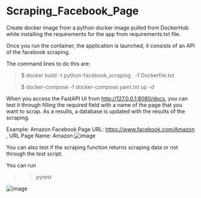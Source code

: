 # Scraping_Facebook_Page
Create docker image from a python docker image pulled from DockerHub while installing the requirements for the app from requirements.txt file.

Once you run the container, the application is launched, it consists of an API of the facebook scraping. 

The command lines to do this are:

> $ docker build -t python-facebook_scraping . -f Dockerfile.txt

> $ docker-compose -f docker-compose.yaml.txt up -d

When you access the FastAPI UI from http://127.0.0.1:8080/docs, you can test it through filling the required field with a name of the page that you want to scrap.
As a results, a database is updated with the results of the scraping.

Example: Amazon Facebook Page
URL: https://www.facebook.com/Amazon , URL Page Name: Amazon 
![image](https://user-images.githubusercontent.com/85879445/192097751-a06c3889-d58c-42db-b61a-d2bd098b649f.png)
 
You can also test if the scraping function returns scraping data or not through the test script. 
 
You can run 
 
> >pytest

![image](https://user-images.githubusercontent.com/85879445/192097981-ac2ea826-4fc7-4aa6-a99c-182d2f38a2af.png)




